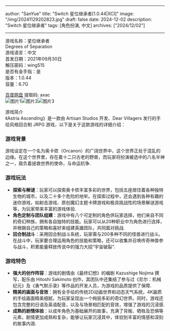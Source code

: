 
---
author: "SanYue"
title: "Switch 星位继承者[1.0.44|XCI]"
image: "/img/20241129202823.jpg"
draft: false
date: 2024-12-02
description: "Switch 星位继承者"
tags: [角色扮演, 中文]
archives: ["2024/12/02"]

---

游戏名称：星位继承者   
Degrees of Separation    
游戏语言：中文  
首发日期：2021年09月30日  
解压密码：wing515  
是否有金手指：是  
版本：1.0.44   
容量：6.7G

[百度网盘](https://pan.baidu.com/s/1CwjTPJAFUW2HLoU6HzgrSA) 提取码: axac  
![图片1](/img/8a9a5e.jpg)![图片2](/img/7b346a.jpg)![图片3](/img/59b6c1.jpg)  

游戏简介  
《Astria Ascending》是一款由 Artisan Studios 开发、Dear Villagers 发行的手绘风格回合制 JRPG 游戏，以下是关于这款游戏的详细介绍：

### 游戏背景
游戏设定在一个名为奥卡侬（Orcanon）的广阔世界中，这个世界正处于混乱的边缘。在这个世界里，存在着十二只古老的野兽，而玩家将扮演被选中的八名半神之一，肩负着拯救世界的使命，与命运抗争.

### 游戏玩法
- **探索与解谜**：玩家可以探索奥卡侬丰富多彩的世界，包括五座居住着各种独特生物的城市，以及二十多个危险的地牢。在探索过程中，还会遇到各种有趣的迷你游戏，如射击游戏、原创魔幻主题卡牌游戏和极具挑战性的场景解谜游戏等，为玩家带来丰富的游戏体验.
- **角色定制与团队组建**：游戏中有八个可定制的角色供玩家选择，他们来自不同的奇幻种族，拥有各自独特的技能。玩家可以从20种职业中为角色进行选择，并根据自己的策略和喜好来组建英雄团队，共同面对挑战.
- **回合制战斗**：采用回合制战斗系统，玩家需与200多种不同的怪兽进行战斗。在战斗中，玩家要合理运用角色的技能和策略，还可以收集并召唤传奇神兽参与战斗，积累能量释放传说中的强力大招“宇宙破裂”.

### 游戏特色
- **强大的创作阵容**：游戏的剧情由《最终幻想》的编剧 Kazushige Nojima 撰写，配乐由 Hitoshi Sakimoto 创作，其团队中还集结了参与过《尼尔：机械纪元》及《勇气默示录》等作品的开发人员，为游戏的品质提供了保障.
- **精美的画面与音效**：拥有全手绘的传统2D动画世界和动态天气系统，4K画质的手绘画面精美细腻，为玩家呈现出一个绚丽多彩的奇幻世界。同时，游戏还包含完整的日语及英语配音，以及与场景相匹配的音效，增强了游戏的沉浸感.
- **成熟的剧情体验**：以成年角色为基础展开的故事，充满了背叛、牺牲及恐惧等元素，剧情更加成熟和复杂，能够让玩家沉浸其中，体验到丰富的情感和深刻的故事内涵.
